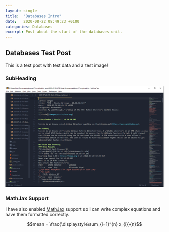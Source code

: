 ```yaml
---
layout: single
title:  "Databases Intro"
date:   2020-08-22 08:49:23 +0100
categories: Databases
excerpt: Post about the start of the databases unit.
---
```


## Databases Test Post

This is a test post with test data and a test image!

### SubHeading

![](/images/notes.png)

### MathJax Support

I have also enabled [MathJax](https://www.mathjax.org/) support so I can write complex equations and have them formatted correctly.

$$mean = \frac{\displaystyle\sum_{i=1}^{n} x_{i}}{n}$$